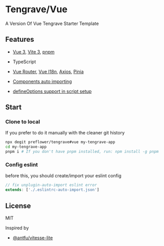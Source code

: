 # Tengrave/Vue
A Version Of Vue Tengrave Starter Template

## Features

- [Vue 3](https://github.com/vuejs/core), [Vite 3](https://github.com/vitejs/vite), [pnpm](https://pnpm.io/)

- TypeScript

- [Vue Router](https://router.vuejs.org/zh/introduction.html), [Vue I18n](https://vue-i18n.intlify.dev/), [Axios](https://axios-http.com/docs/intro), [Pinia](https://pinia.vuejs.org/introduction.html)

- [Components auto importing](https://github.com/antfu/unplugin-auto-import)

- [defineOptions support in script setup](https://github.com/sxzz/unplugin-vue-macros/tree/main/packages/define-options#readme)

## Start

### Clone to local

If you prefer to do it manually with the cleaner git history

```bash
npx degit preflower/tengrave#vue my-tengrave-app
cd my-tengrave-app
pnpm i # If you don't have pnpm installed, run: npm install -g pnpm
```

### Config eslint

before this, you should create/import your eslint config

```js
// fix unplugin-auto-import eslint error
extends: ['./.eslintrc-auto-import.json']
```

## License
MIT

Inspired by 
- [@antfu/vitesse-lite](https://github.com/antfu/vitesse-lite)
